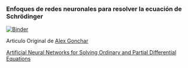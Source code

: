 ### Enfoques de redes neuronales para resolver la ecuación de Schrödinger

[![Binder](https://mybinder.org/badge_logo.svg)](https://mybinder.org/v2/gh/MX-FOR/Colab-Notebooks/HEAD)


Articulo Original de [Alex Gonchar](https://github.com/Rachnog/Neural-Networks-for-Differential-Equations)

[Artificial Neural Networks for Solving Ordinary and Partial Differential Equations](https://arxiv.org/pdf/physics/9705023.pdf)


